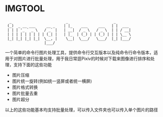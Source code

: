 # IMGTOOL

```
  _                         _                     _       
 (_)  _ __ ___     __ _    | |_    ___     ___   | |  ___ 
 | | | '_ ` _ \   / _` |   | __|  / _ \   / _ \  | | / __|
 | | | | | | | | | (_| |   | |_  | (_) | | (_) | | | \__ \
 |_| |_| |_| |_|  \__, |    \__|  \___/   \___/  |_| |___/
                  |___/                                   
```

一个简单的命令行图片处理工具，提供命令行交互版本以及纯命令行命令版本，适用于对图片进行批量处理，用于我日常逛Pixiv的时候对下载来图像进行排序和处理，支持下面的这些功能

- 图片压缩
- 图片统一旋转(例如统一竖屏或者统一横屏)
- 图片格式转换
- 图片批量去重
- 图片超分

以上的这些功能基本均支持批量处理，可以传入文件夹也可以传入单个图片的路径